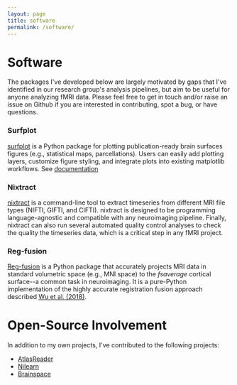 ```yaml
---
layout: page
title: software
permalink: /software/
---
```


# Software

The packages I've developed below are largely motivated by gaps that I've identified in our research group's analysis pipelines, but aim to be useful for anyone analyzing fMRI data. Please feel free to get in touch and/or raise an issue on Github if you are interested in contributing, spot a bug, or have questions.

### Surfplot

[surfplot](https://github.com/danjgale/surfplot) is a Python package for plotting publication-ready brain surfaces figures (e.g., statistical maps, parcellations). Users can easily add plotting layers, customize figure styling, and integrate plots into existing matplotlib workflows. See [documentation](https://surfplot.readthedocs.io/en/latest/)
 
### Nixtract

[nixtract](https://github.com/danjgale/nixtract) is a command-line tool to extract timeseries from different MRI file types (NIFTI, GIFTI, and CIFTI). nixtract is designed to be programming language-agnostic and compatible with any neuroimaging pipeline. Finally, nixtract can also run several automated quality control analyses to check the quality the timeseries data, which is a critical step in any fMRI project.

### Reg-fusion

[Reg-fusion](https://github.com/danjgale/reg-fusion) is a Python package that accurately projects MRI data in standard volumetric space (e.g., MNI space) to the *fsaverage* cortical surface--a common task in neuroimaging. It is a pure-Python implementation of the highly accurate registration fusion approach described [Wu et al. (2018)](https://onlinelibrary.wiley.com/doi/full/10.1002/hbm.24213).   

# Open-Source Involvement

In addition to my own projects, I've contributed to the following projects:

- [AtlasReader](https://github.com/miykael/atlasreader)
- [Nilearn](https://nilearn.github.io/index.html)
- [Brainspace](https://github.com/MICA-MNI/BrainSpace)